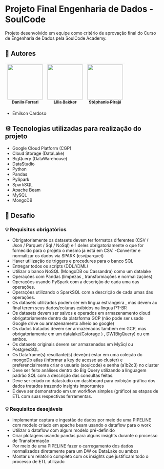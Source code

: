 # Projeto Final Engenharia de Dados - SoulCode
Projeto desenvolvido em equipe como critério de aprovação final do Curso de Engenharia de Dados pela SoulCode Academy.

## :star2: Autores

| [<img src="https://avatars.githubusercontent.com/u/99283244?v=4" width=115><br><sub>Danilo Ferrari </sub>](https://github.com/DanFerrarii) |  [<img src="https://avatars.githubusercontent.com/u/105084489?v=4" width=115><br><sub>Lilia Bakker</sub>](https://github.com/liliabakker) |  [<img src="https://avatars.githubusercontent.com/u/101949799?v=4" width=115><br><sub>Stéphanie Pirajá</sub>](https://github.com/stepirajadev) |
| :---: | :---: | :---: |

* Emilson Cardoso

## ⚙️ Tecnologias utilizadas para realização do projeto

* Google Cloud Platform (CGP)
* Cloud Storage (DataLake)
* BigQuery (DataWarehouse)
* DataStudio
* Python
* Pandas
* PySpark
* SparkSQL
* Apache Beam
* MySQL
* MongoDB

## 📜 Desafio
### 💡 Requisitos obrigatórios

* Obrigatoriamente os datasets devem ter formatos diferentes (CSV / Json / Parquet / Sql / NoSql) e 1 deles obrigatoriamente o que for fornecido para o projeto o mesmo ja está em CSV. -Converter e normalizar os dados via SPARK (csv/parquet)
* Haver utilização de triggers e procedures para o banco SQL
* Entregar todos os scripts (DDL//DML)
* Utilizar o banco NoSQL (MongoDB ou Cassandra) como um datalake
* Operações com Pandas (limpezas , transformações e normalizações)
* Operações usando PySpark com a descrição de cada uma das operações.
* Operações utilizando o SparkSQL com a descrição de cada umas das operações.
* Os datasets utilizados podem ser em lingua estrangeira , mas devem ao final terem seus dados/colunas exibidos na lingua PT-BR
* Os datasets devem ser salvos e operados em armazenamento cloud obrigatoriamente dentro da plataforma GCP (não pode ser usado Google drive ou armazenamento alheio ao google)
* Os dados tratados devem ser armazenados também em GCP, mas obrigatoriamente em um datalake(Gstorage ) , DW(BigQuery) ou em ambos.
* Os datasets originais devem ser armazenados em MySql ou PostgresSQL
* Os Dataframe(s) resultante(s) deve(m) estar em uma coleção do mongoDb atlas (informar a key de acesso ao cluster) e preferencialmente criar o usuario (soulcode) e senha (a1b2c3) no cluster
* Deve ser feito análises dentro do Big Query utilizando a linguagem padrão SQL com a descrição das consultas feitas.
* Deve ser criado no datastudio um dashboard para exibição gráfica dos dados tratados trazendo insights importantes
* E deve ser demonstrado em um workflow simples (gráfico) as etapas de ETL com suas respectivas ferramentas.

### 💡 Requisitos desejáveis

* Implementar captura e ingestão de dados por meio de uma PIPELINE com modelo criado em apache beam usando o dataflow para o work
* Utilizar o dataflow com algum modelo pré-definido
* Criar plotagens usando pandas para alguns insights durante o processo de Transformação
* Por meio de uma PIPELINE fazer o carregamento dos dados normalizados diretamente para um DW ou DataLake ou ambos
* Montar um relatório completo com os insights que justificam todo o processo de ETL utilizado
